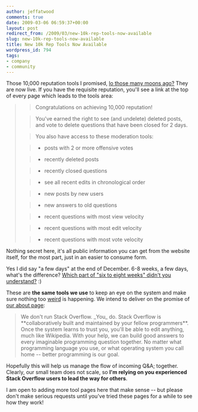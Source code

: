 ```yaml
---
author: jeffatwood
comments: true
date: 2009-03-06 06:59:37+00:00
layout: post
redirect_from: /2009/03/new-10k-rep-tools-now-available
slug: new-10k-rep-tools-now-available
title: New 10k Rep Tools Now Available
wordpress_id: 794
tags:
- company
- community
---
```



Those 10,000 reputation tools I promised, [lo those many moons ago?](http://blog.stackoverflow.com/2008/12/a-stack-overflow-holiday/) They are now live. If you have the requisite reputation, you'll see a link at the top of every page which leads to the tools area:





<blockquote>

> 
> Congratulations on achieving 10,000 reputation!
> 
> 

> 
> You've earned the right to see (and undelete) deleted posts, and vote to delete questions that have been closed for 2 days.
> 
> 

> 
> You also have access to these moderation tools:
> 
> 

> 
> 

>   * posts with 2 or more offensive votes
> 

>   * recently deleted posts
>                

>   * recently closed questions
> 

>   * see all recent edits in chronological order
> 

>   * new posts by new users
> 

>   * new answers to old questions
> 

>   * recent questions with most view velocity
> 

>   * recent questions with most edit velocity
> 

>   * recent questions with most vote velocity
> 

</blockquote>





Nothing secret here, it's all public information you can get from the website itself, for the most part, just in an easier to consume form.



Yes I did say "a few days" at the end of December. 6-8 weeks, a few days, what's the difference? [Which part of "six to eight weeks" didn't you understand?](http://blog.stackoverflow.com/2008/07/podcast-16/) :)



These are **the same tools we use** to keep an eye on the system and make sure nothing too [weird](http://blog.stackoverflow.com/2009/03/the-great-edit-wars/) is happening. We intend to deliver on the promise of [our about page](http://stackoverflow.com/about):





<blockquote>
We don't run Stack Overflow. _You_ do. Stack Overflow is **collaboratively built and maintained by your fellow programmers**. Once the system learns to trust you, you'll be able to edit anything, much like Wikipedia. With your help, we can build good answers to every imaginable programming question together. No matter what programming language you use, or what operating system you call home -- better programming is our goal. 
</blockquote>





Hopefully this will help us manage the flow of incoming Q&A; together. Clearly, our small team does not scale, so **I'm relying on you experienced Stack Overflow users to lead the way for others**.



I am open to adding more tool pages here that make sense -- but please don't make serious requests until you've tried these pages for a while to see how they work!

